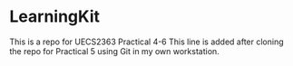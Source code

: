 # LearningKit
This is a repo for UECS2363 Practical 4-6
This line is added after cloning the repo for Practical 5
using Git in my own workstation.

